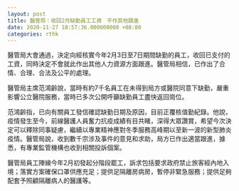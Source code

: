 ```yaml
---
layout: post
title: 醫管局：收回2月缺勤員工工資　不作其他跟進　
date: 2020-11-27 18:57:36.000000000 +08:00
categories: rthk
---
```


醫管局大會通過，決定向經核實今年2月3日至7日期間缺勤的員工，收回已支付的工資，同時決定不會就此作出其他人力資源方面跟進。醫管局相信，已作出了合情、合理、合法及公平的處理。

醫管局主席范鴻齡說，當時有約7千名員工在未得到局方或醫院同意下缺勤，嚴重影響公立醫院服務，當時已多次公開呼籲缺勤員工盡快返回崗位。

范鴻齡指，已向有關員工發信確認缺勤日期及原因，目前正覆核值勤紀錄。他說，疫情發生至今，前線醫護人員奮力抗疫成績有目共睹，深得大眾讚賞，希望今次決定可以釋除同事疑慮，繼續以專業精神應對冬季服務高峰期以至新一波的新型肺炎疫情。醫管局說，收到數千宗涉及事件的意見和求助，局方已作出適當跟進，據悉，有專業監管機構也收到相關投訴個案。

醫管局員工陣線今年2月初發起分階段罷工，訴求包括要求政府禁止旅客經內地入境；落實方案確保口罩供應充足；提供足隔離房病房，暫停非緊急服務；提供足夠配套予照顧隔離病人的醫護等。
